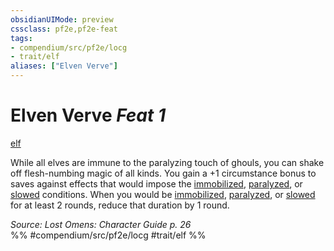 ```yaml
---
obsidianUIMode: preview
cssclass: pf2e,pf2e-feat
tags:
- compendium/src/pf2e/locg
- trait/elf
aliases: ["Elven Verve"]
---
```

# Elven Verve  *Feat 1*  
[elf](elf.md "Elf Ancestry & Heritage Trait")  


While all elves are immune to the paralyzing touch of ghouls, you can shake off flesh-numbing magic of all kinds. You gain a +1 circumstance bonus to saves against effects that would impose the [immobilized](conditions.md#Immobilized), [paralyzed](conditions.md#Paralyzed), or [slowed](conditions.md#Slowed) conditions. When you would be [immobilized](conditions.md#Immobilized), [paralyzed](conditions.md#Paralyzed), or [slowed](conditions.md#Slowed) for at least 2 rounds, reduce that duration by 1 round.

*Source: Lost Omens: Character Guide p. 26*  
%% #compendium/src/pf2e/locg #trait/elf %%